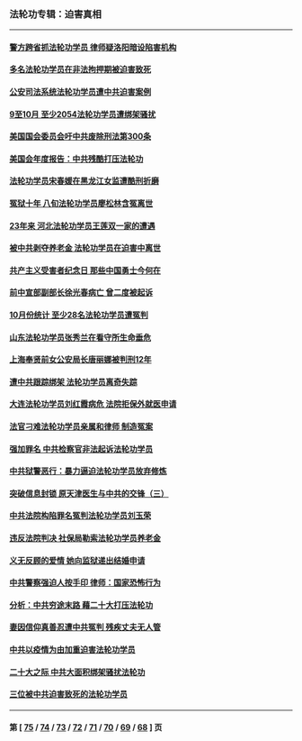 ### 法轮功专辑：迫害真相
---
#### [警方跨省抓法轮功学员 律师疑洛阳暗设陷害机构](../../pages/nf4379/n13870178.md?11240430) 
#### [多名法轮功学员在非法拘押期被迫害致死](../../pages/nf4379/n13870463.md?11240430) 
#### [公安司法系统法轮功学员遭中共迫害案例](../../pages/nf4379/n13869580.md?11240430) 
#### [9至10月 至少2054法轮功学员遭绑架骚扰](../../pages/nf4379/n13867111.md?11240430) 
#### [美国国会委员会吁中共废除刑法第300条](../../pages/nf4379/n13868121.md?11240430) 
#### [美国会年度报告：中共残酷打压法轮功](../../pages/nf4379/n13867408.md?11240430) 
#### [法轮功学员宋春媛在黑龙江女监遭酷刑折磨](../../pages/nf4379/n13865630.md?11240430) 
#### [冤狱十年 八旬法轮功学员廖松林含冤离世](../../pages/nf4379/n13864239.md?11240430) 
#### [23年来 河北法轮功学员王莲双一家的遭遇](../../pages/nf4379/n13863330.md?11240430) 
#### [被中共剥夺养老金 法轮功学员在迫害中离世](../../pages/nf4379/n13861877.md?11240430) 
#### [共产主义受害者纪念日 那些中国勇士今何在](../../pages/nf4379/n13861994.md?11240430) 
#### [前中宣部副部长徐光春病亡 曾二度被起诉](../../pages/nf4379/n13857638.md?11240430) 
#### [10月份统计 至少28名法轮功学员遭冤判](../../pages/nf4379/n13861128.md?11240430) 
#### [山东法轮功学员张秀兰在看守所生命垂危](../../pages/nf4379/n13860281.md?11240430) 
#### [上海奉贤前女公安局长唐丽娜被判刑12年](../../pages/nf4379/n13859528.md?11240430) 
#### [遭中共跟踪绑架 法轮功学员离奇失踪](../../pages/nf4379/n13856504.md?11240430) 
#### [大连法轮功学员刘红霞病危 法院拒保外就医申请](../../pages/nf4379/n13856678.md?11240430) 
#### [法官刁难法轮功学员亲属和律师 制造冤案](../../pages/nf4379/n13853873.md?11240430) 
#### [强加罪名 中共检察官非法起诉法轮功学员](../../pages/nf4379/n13852456.md?11240430) 
#### [中共狱警恶行：暴力逼迫法轮功学员放弃修炼](../../pages/nf4379/n13851207.md?11240430) 
#### [突破信息封锁 原天津医生与中共的交锋（三）](../../pages/nf4379/n13849718.md?11240430) 
#### [中共法院构陷罪名冤判法轮功学员刘玉荣](../../pages/nf4379/n13850139.md?11240430) 
#### [违反法院判决 社保局勒索法轮功学员养老金](../../pages/nf4379/n13847343.md?11240430) 
#### [义无反顾的爱情 她向监狱递出结婚申请](../../pages/nf4379/n13849716.md?11240430) 
#### [中共警察强迫人按手印 律师：国家恐怖行为](../../pages/nf4379/n13848797.md?11240430) 
#### [分析：中共穷途末路 藉二十大打压法轮功](../../pages/nf4379/n13847577.md?11240430) 
#### [妻因信仰真善忍遭中共冤判 残疾丈夫无人管](../../pages/nf4379/n13844598.md?11240430) 
#### [中共以疫情为由加重迫害法轮功学员](../../pages/nf4379/n13845591.md?11240430) 
#### [二十大之际 中共大面积绑架骚扰法轮功](../../pages/nf4379/n13846381.md?11240430) 
#### [三位被中共迫害致死的法轮功学员](../../pages/nf4379/n13843974.md?11240430) 

---
#### 第 [ [75](./75.md?11240430) / [74](./74.md?11240430) / [73](./73.md?11240430) / [72](./72.md?11240430) / [71](./71.md?11240430) / [70](./70.md?11240430) / [69](./69.md?11240430) / [68](./68.md?11240430) ] 页
